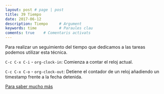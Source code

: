 ```yaml
---
layout: post # page | post
title: 39 Tiempo
date: 2017-06-12 
description: Tiempo     # Argument
keywords: time          # Paraules clau
coments: true    # Comentaris activats
---
```


Para realizar un seguimiento del tiempo que dedicamos a las tareas podemos utilizar esta técnica.

`C-c C-x C-i` - `org-clock-in`: Comienza a contar el reloj actual.

`C-c C-x C-o` - `org-clock-out`: Detiene el contador de un reloj añadiendo un timestamp frente a la fecha detenida.

[Para saber mucho más](https://www.blackhats.es/wordpress/?p=214)
